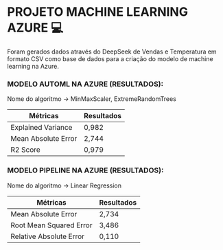 # PROJETO MACHINE LEARNING AZURE 💻

Foram gerados dados através do DeepSeek de Vendas e Temperatura em formato CSV como base de dados para a criação do modelo de machine learning na Azure.

### MODELO AUTOML NA AZURE (RESULTADOS):

Nome do algoritmo -> MinMaxScaler, ExtremeRandomTrees

| Métricas  | Resultados |
|-------|---------|
| Explained Variance | 0,982 |
| Mean Absolute Error | 2,744 |
| R2 Score | 0,979 |

### MODELO PIPELINE NA AZURE (RESULTADOS):

Nome do algoritmo -> Linear Regression

| Métricas  | Resultados |
|-------|---------|
| Mean Absolute Error | 2,734 |
| Root Mean Squared Error | 3,486 |
| Relative Absolute Error | 0,110 |